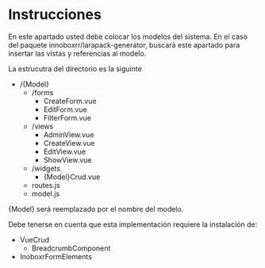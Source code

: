 # Instrucciones

En este apartado usted debe colocar los modelos del sistema.
En el caso del paquete innoboxrr/larapack-generator, buscará este apartado para insertar  las vistas y referencias al modelo.

La estrucutra del directorio es la siguinte 

 - /{Model}
 	- /forms
 		- CreateForm.vue
 		- EditForm.vue
 		- FilterForm.vue
 	- /views 
 		- AdminView.vue
 		- CreateView.vue
 		- EditView.vue
 		- ShowView.vue
 	- /widgets
 		- {Model}Crud.vue
 	- routes.js
 	- model.js

{Model} será reemplazado por el nombre del modelo.

Debe tenerse en cuenta que esta implementación requiere la instalación de:
 - VueCrud
 	- BreadcrumbComponent
 - InoboxrFormElements